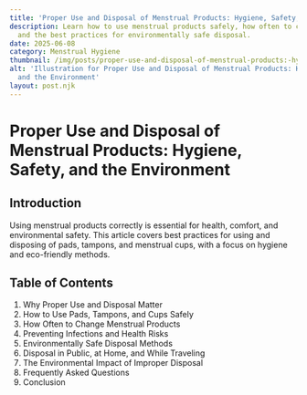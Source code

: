 ```yaml
---
title: 'Proper Use and Disposal of Menstrual Products: Hygiene, Safety, and the Environment'
description: Learn how to use menstrual products safely, how often to change them,
  and the best practices for environmentally safe disposal.
date: 2025-06-08
category: Menstrual Hygiene
thumbnail: /img/posts/proper-use-and-disposal-of-menstrual-products:-hygiene,-safety,-and-the-environment.png
alt: 'Illustration for Proper Use and Disposal of Menstrual Products: Hygiene, Safety,
  and the Environment'
layout: post.njk
---
```


# Proper Use and Disposal of Menstrual Products: Hygiene, Safety, and the Environment

## Introduction
Using menstrual products correctly is essential for health, comfort, and environmental safety. This article covers best practices for using and disposing of pads, tampons, and menstrual cups, with a focus on hygiene and eco-friendly methods.

## Table of Contents
1. Why Proper Use and Disposal Matter
2. How to Use Pads, Tampons, and Cups Safely
3. How Often to Change Menstrual Products
4. Preventing Infections and Health Risks
5. Environmentally Safe Disposal Methods
6. Disposal in Public, at Home, and While Traveling
7. The Environmental Impact of Improper Disposal
8. Frequently Asked Questions
9. Conclusion

<!-- Article content will be expanded to reach 2000+ words in the next steps --> 
